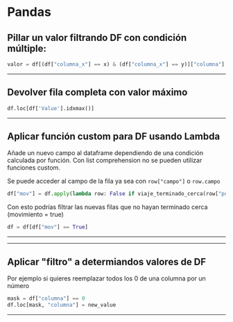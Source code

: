 # Pandas

## Pillar un valor filtrando DF con condición múltiple:
```python
valor = df[(df["columna_x"] == x) & (df["columna_x"] == y)]["columna"].iloc[0]
```
---

## Devolver fila completa con valor máximo
```python
df.loc[df['Value'].idxmax()]
```
---

## Aplicar función custom para DF usando Lambda

Añade un nuevo campo al dataframe dependiendo de una condición calculada por función.
Con list comprehension no se pueden utilizar funciones custom.

Se puede acceder al campo de la fila ya sea con `row["campo"]` o `row.campo`
```python
df["mov"] = df.apply(lambda row: False if viaje_terminado_cerca(row["pos_init"], row.pos_fin) else True, axis=1)

```
Con esto podrías filtrar las nuevas filas que no hayan terminado cerca (movimiento = true)
```python
df = df[df["mov"] == True]
```
---



---
## Aplicar "filtro" a determiandos valores de DF

Por ejemplo si quieres reemplazar todos los 0 de una columna por un número

```python
mask = df["columna"] == 0
df.loc[mask, "columna"] = new_value
```
---
